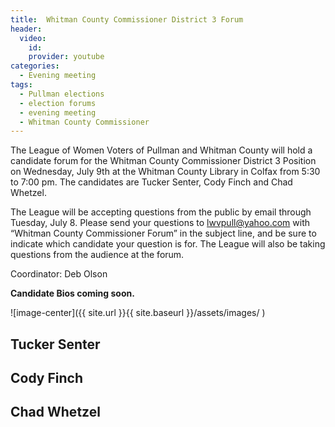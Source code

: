 ```yaml
---
title:  Whitman County Commissioner District 3 Forum
header:
  video:
    id: 
    provider: youtube
categories:
  - Evening meeting
tags:
  - Pullman elections
  - election forums
  - evening meeting
  - Whitman County Commissioner
---
```


The League of Women Voters of Pullman and Whitman County will hold a candidate forum for the Whitman County Commissioner District 3 Position on Wednesday, July 9th at the Whitman County Library in Colfax from 5:30 to 7:00 pm. The candidates are Tucker Senter, Cody Finch and Chad Whetzel.

The League will be accepting questions from the public by email through Tuesday, July 8. Please send your questions to lwvpull@yahoo.com with “Whitman County Commissioner Forum” in the subject line, and be sure to indicate which candidate your question is for.  The League will also be taking questions from the audience at the forum. 

Coordinator: Deb Olson 

**Candidate Bios coming soon.**

![image-center]({{ site.url }}{{ site.baseurl }}/assets/images/  )


## Tucker Senter

## Cody Finch

## Chad Whetzel
